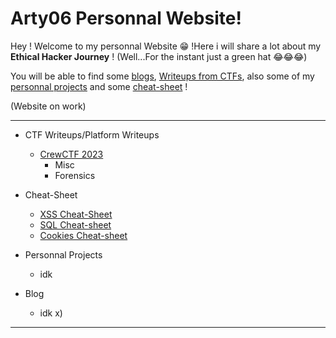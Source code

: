 # Arty06 Personnal Website!

Hey ! Welcome to my personnal Website 😁 !Here i will share a lot about my **Ethical Hacker Journey** ! (Well...For the instant just a green hat 😂😂😂)


You will be able to find some [blogs](blog), [Writeups from CTFs](ctf), also some of my [personnal projects](projects) and some [cheat-sheet](cheat-sheet) !

(Website on work)


* * *

- CTF Writeups/Platform Writeups
	- [CrewCTF 2023](https://Arty06.github.io/ctf/CrewCTF-2023/)
		- Misc
		- Forensics
		  

    
- Cheat-Sheet
	- [XSS Cheat-Sheet](https://artyeth06.github.io/cheat-sheet/XSS)
	- [SQL Cheat-sheet](https://artyeth06.github.io.cheat-sheet/SQL)
	- [Cookies Cheat-sheet](https://artyeth06.github.io.cheat-sheet/Cookies)



- Personnal Projects
	- idk


 
- Blog
	- idk x)

* * *
